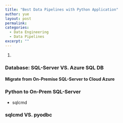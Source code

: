 ```yaml
---
title: "Best Data Pipelines with Python Application"
author: yue
layout: post
permalink:
categories:
  - Data Engineering
  - Data Pipelines
excerpt: ""
---
```


1. 
### Database: SQL-Server VS. Azure SQL DB

#### Migrate from On-Premise SQL-Server to Cloud Azure

### Python to On-Prem SQL-Server

- sqlcmd

### sqlcmd VS. pyodbc
